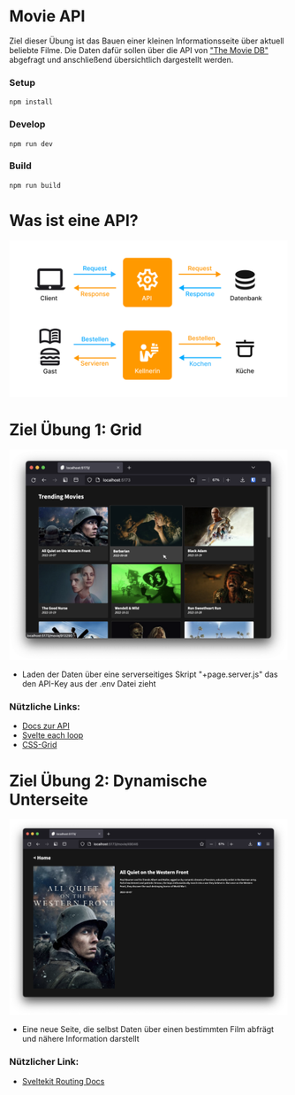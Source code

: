# Movie API

Ziel dieser Übung ist das Bauen einer kleinen Informationsseite über aktuell beliebte Filme.
Die Daten dafür sollen über die API von ["The Movie DB"](https://www.themoviedb.org/) abgefragt und anschließend übersichtlich dargestellt werden.

### Setup

    npm install

### Develop

    npm run dev

### Build

    npm run build

# Was ist eine API?

![Was-ist-eine-API](readmebilder/Was_ist_eine_API.png)

# Ziel Übung 1: Grid

![Movie-Grid-Ziel](readmebilder/API-Grid.png)

- Laden der Daten über eine serverseitiges Skript "+page.server.js" das den API-Key aus der .env Datei zieht

### Nützliche Links:

- [Docs zur API](https://developers.themoviedb.org/3/getting-started/introduction)
- [Svelte each loop](https://svelte.dev/docs#template-syntax-each)
- [CSS-Grid](https://css-tricks.com/snippets/css/complete-guide-grid/)

# Ziel Übung 2: Dynamische Unterseite

![Unterseite](readmebilder/Unterseite.png)

- Eine neue Seite, die selbst Daten über einen bestimmten Film abfrägt und nähere Information darstellt

### Nützlicher Link:

- [Sveltekit Routing Docs](https://developers.themoviedb.org/3/getting-started/introduction)

